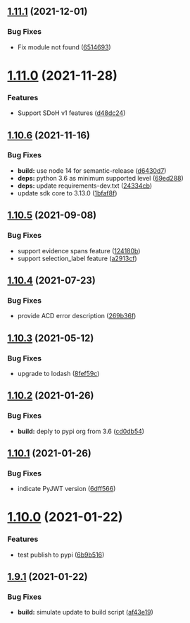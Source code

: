 ## [1.11.1](https://github.com/IBM/whcs-python-sdk/compare/v1.11.0...v1.11.1) (2021-12-01)


### Bug Fixes

* Fix module not found ([6514693](https://github.com/IBM/whcs-python-sdk/commit/6514693c505e7865d050b792c21efd3bf740d35f))

# [1.11.0](https://github.com/IBM/whcs-python-sdk/compare/v1.10.6...v1.11.0) (2021-11-28)


### Features

* Support SDoH v1 features ([d48dc24](https://github.com/IBM/whcs-python-sdk/commit/d48dc244772720136e84a0dddf002001c9e082b1))

## [1.10.6](https://github.com/IBM/whcs-python-sdk/compare/v1.10.5...v1.10.6) (2021-11-16)


### Bug Fixes

* **build:** use node 14 for semantic-release ([d6430d7](https://github.com/IBM/whcs-python-sdk/commit/d6430d72a37f54bfefcf24a38782aae46f5eb9b4))
* **deps:** python 3.6 as minimum supported level ([69ed288](https://github.com/IBM/whcs-python-sdk/commit/69ed288bbf7eb952e59ef7fc7c3676f3a46486d3))
* **deps:** update requirements-dev.txt ([24334cb](https://github.com/IBM/whcs-python-sdk/commit/24334cb4e53fb5263fc913d85e9192b9e3395aca))
* update sdk core to 3.13.0 ([1bfaf8f](https://github.com/IBM/whcs-python-sdk/commit/1bfaf8f7b35e11d72e44debc250e321137587b0d))

## [1.10.5](https://github.com/IBM/whcs-python-sdk/compare/v1.10.4...v1.10.5) (2021-09-08)


### Bug Fixes

* support evidence spans feature ([124180b](https://github.com/IBM/whcs-python-sdk/commit/124180b440e90877740ec4ffbb88486ad10d391f))
* support selection_label feature ([a2913cf](https://github.com/IBM/whcs-python-sdk/commit/a2913cf72e582d3f62164d083b9d35834f8f5b77))

## [1.10.4](https://github.com/IBM/whcs-python-sdk/compare/v1.10.3...v1.10.4) (2021-07-23)


### Bug Fixes

* provide ACD error description ([269b36f](https://github.com/IBM/whcs-python-sdk/commit/269b36f535935a91d996136e772b4da6730964f5))

## [1.10.3](https://github.com/IBM/whcs-python-sdk/compare/v1.10.2...v1.10.3) (2021-05-12)


### Bug Fixes

* upgrade to lodash ([8fef59c](https://github.com/IBM/whcs-python-sdk/commit/8fef59c53efa0b4b53e7a715e9b1ea359b8c6d7c))

## [1.10.2](https://github.com/IBM/whcs-python-sdk/compare/v1.10.1...v1.10.2) (2021-01-26)


### Bug Fixes

* **build:** deply to pypi org from 3.6 ([cd0db54](https://github.com/IBM/whcs-python-sdk/commit/cd0db5495ec669bd5b840cd87f705dc2122d7cb2))

## [1.10.1](https://github.com/IBM/whcs-python-sdk/compare/v1.10.0...v1.10.1) (2021-01-26)


### Bug Fixes

* indicate PyJWT version ([6dff566](https://github.com/IBM/whcs-python-sdk/commit/6dff566e8ca4b13dd930e38367baf326f3d8e4f6))

# [1.10.0](https://github.com/IBM/whcs-python-sdk/compare/v1.9.1...v1.10.0) (2021-01-22)


### Features

* test publish to pypi ([6b9b516](https://github.com/IBM/whcs-python-sdk/commit/6b9b51680ae6272427bdfa972fa4d00e51969f43))

## [1.9.1](https://github.com/IBM/whcs-python-sdk/compare/v1.9.0...v1.9.1) (2021-01-22)


### Bug Fixes

* **build:** simulate update to build script ([af43e19](https://github.com/IBM/whcs-python-sdk/commit/af43e197a5673ec1f7d0377ada12416dc990991d))
